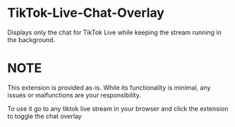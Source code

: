 # TikTok-Live-Chat-Overlay
Displays only the chat for TikTok Live while keeping the stream running in the background.

# NOTE
This extension is provided as-is. While its functionality is minimal, any issues or malfunctions are your responsibility. 

To use it go to any tiktok live stream in your browser and click the extension to toggle the chat overlay